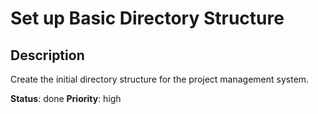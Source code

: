 # Set up Basic Directory Structure

## Description
Create the initial directory structure for the project management system.

**Status**: done
**Priority**: high
